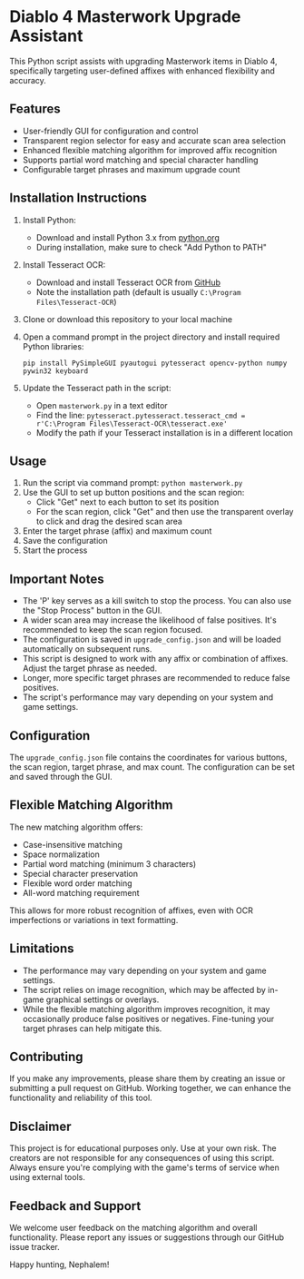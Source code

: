 # Diablo 4 Masterwork Upgrade Assistant

This Python script assists with upgrading Masterwork items in Diablo 4, specifically targeting user-defined affixes with enhanced flexibility and accuracy.

## Features

- User-friendly GUI for configuration and control
- Transparent region selector for easy and accurate scan area selection
- Enhanced flexible matching algorithm for improved affix recognition
- Supports partial word matching and special character handling
- Configurable target phrases and maximum upgrade count

## Installation Instructions

1. Install Python:
   - Download and install Python 3.x from [python.org](https://www.python.org/downloads/)
   - During installation, make sure to check "Add Python to PATH"

2. Install Tesseract OCR:
   - Download and install Tesseract OCR from [GitHub](https://github.com/UB-Mannheim/tesseract/wiki)
   - Note the installation path (default is usually `C:\Program Files\Tesseract-OCR`)

3. Clone or download this repository to your local machine

4. Open a command prompt in the project directory and install required Python libraries:
   ```
   pip install PySimpleGUI pyautogui pytesseract opencv-python numpy pywin32 keyboard
   ```

5. Update the Tesseract path in the script:
   - Open `masterwork.py` in a text editor
   - Find the line: `pytesseract.pytesseract.tesseract_cmd = r'C:\Program Files\Tesseract-OCR\tesseract.exe'`
   - Modify the path if your Tesseract installation is in a different location

## Usage

1. Run the script via command prompt: `python masterwork.py`
2. Use the GUI to set up button positions and the scan region:
   - Click "Get" next to each button to set its position
   - For the scan region, click "Get" and then use the transparent overlay to click and drag the desired scan area
3. Enter the target phrase (affix) and maximum count
4. Save the configuration
5. Start the process

## Important Notes

- The 'P' key serves as a kill switch to stop the process. You can also use the "Stop Process" button in the GUI.
- A wider scan area may increase the likelihood of false positives. It's recommended to keep the scan region focused.
- The configuration is saved in `upgrade_config.json` and will be loaded automatically on subsequent runs.
- This script is designed to work with any affix or combination of affixes. Adjust the target phrase as needed.
- Longer, more specific target phrases are recommended to reduce false positives.
- The script's performance may vary depending on your system and game settings.

## Configuration

The `upgrade_config.json` file contains the coordinates for various buttons, the scan region, target phrase, and max count. The configuration can be set and saved through the GUI.

## Flexible Matching Algorithm

The new matching algorithm offers:
- Case-insensitive matching
- Space normalization
- Partial word matching (minimum 3 characters)
- Special character preservation
- Flexible word order matching
- All-word matching requirement

This allows for more robust recognition of affixes, even with OCR imperfections or variations in text formatting.

## Limitations

- The performance may vary depending on your system and game settings.
- The script relies on image recognition, which may be affected by in-game graphical settings or overlays.
- While the flexible matching algorithm improves recognition, it may occasionally produce false positives or negatives. Fine-tuning your target phrases can help mitigate this.

## Contributing

If you make any improvements, please share them by creating an issue or submitting a pull request on GitHub. Working together, we can enhance the functionality and reliability of this tool.

## Disclaimer

This project is for educational purposes only. Use at your own risk. The creators are not responsible for any consequences of using this script. Always ensure you're complying with the game's terms of service when using external tools.

## Feedback and Support

We welcome user feedback on the matching algorithm and overall functionality. Please report any issues or suggestions through our GitHub issue tracker.

Happy hunting, Nephalem!
